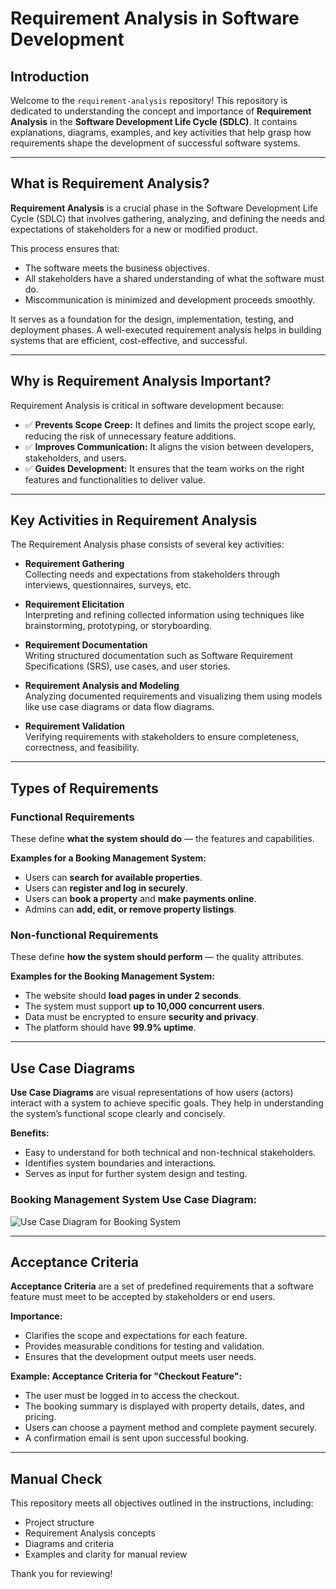 # Requirement Analysis in Software Development

## Introduction

Welcome to the `requirement-analysis` repository! This repository is dedicated to understanding the concept and importance of **Requirement Analysis** in the **Software Development Life Cycle (SDLC)**. It contains explanations, diagrams, examples, and key activities that help grasp how requirements shape the development of successful software systems.

---

## What is Requirement Analysis?

**Requirement Analysis** is a crucial phase in the Software Development Life Cycle (SDLC) that involves gathering, analyzing, and defining the needs and expectations of stakeholders for a new or modified product.

This process ensures that:
- The software meets the business objectives.
- All stakeholders have a shared understanding of what the software must do.
- Miscommunication is minimized and development proceeds smoothly.

It serves as a foundation for the design, implementation, testing, and deployment phases. A well-executed requirement analysis helps in building systems that are efficient, cost-effective, and successful.

---

## Why is Requirement Analysis Important?

Requirement Analysis is critical in software development because:

- ✅ **Prevents Scope Creep:** It defines and limits the project scope early, reducing the risk of unnecessary feature additions.
- ✅ **Improves Communication:** It aligns the vision between developers, stakeholders, and users.
- ✅ **Guides Development:** It ensures that the team works on the right features and functionalities to deliver value.

---

## Key Activities in Requirement Analysis

The Requirement Analysis phase consists of several key activities:

- **Requirement Gathering**  
  Collecting needs and expectations from stakeholders through interviews, questionnaires, surveys, etc.

- **Requirement Elicitation**  
  Interpreting and refining collected information using techniques like brainstorming, prototyping, or storyboarding.

- **Requirement Documentation**  
  Writing structured documentation such as Software Requirement Specifications (SRS), use cases, and user stories.

- **Requirement Analysis and Modeling**  
  Analyzing documented requirements and visualizing them using models like use case diagrams or data flow diagrams.

- **Requirement Validation**  
  Verifying requirements with stakeholders to ensure completeness, correctness, and feasibility.

---

## Types of Requirements

### Functional Requirements

These define **what the system should do** — the features and capabilities.

**Examples for a Booking Management System:**
- Users can **search for available properties**.
- Users can **register and log in securely**.
- Users can **book a property** and **make payments online**.
- Admins can **add, edit, or remove property listings**.

### Non-functional Requirements

These define **how the system should perform** — the quality attributes.

**Examples for the Booking Management System:**
- The website should **load pages in under 2 seconds**.
- The system must support **up to 10,000 concurrent users**.
- Data must be encrypted to ensure **security and privacy**.
- The platform should have **99.9% uptime**.

---

## Use Case Diagrams

**Use Case Diagrams** are visual representations of how users (actors) interact with a system to achieve specific goals. They help in understanding the system’s functional scope clearly and concisely.

**Benefits:**
- Easy to understand for both technical and non-technical stakeholders.
- Identifies system boundaries and interactions.
- Serves as input for further system design and testing.

### Booking Management System Use Case Diagram:

![Use Case Diagram for Booking System](alx-booking-uc.png)

---

## Acceptance Criteria

**Acceptance Criteria** are a set of predefined requirements that a software feature must meet to be accepted by stakeholders or end users.

**Importance:**
- Clarifies the scope and expectations for each feature.
- Provides measurable conditions for testing and validation.
- Ensures that the development output meets user needs.

**Example: Acceptance Criteria for "Checkout Feature":**
- The user must be logged in to access the checkout.
- The booking summary is displayed with property details, dates, and pricing.
- Users can choose a payment method and complete payment securely.
- A confirmation email is sent upon successful booking.

---

## Manual Check

This repository meets all objectives outlined in the instructions, including:
- Project structure
- Requirement Analysis concepts
- Diagrams and criteria
- Examples and clarity for manual review

Thank you for reviewing!
